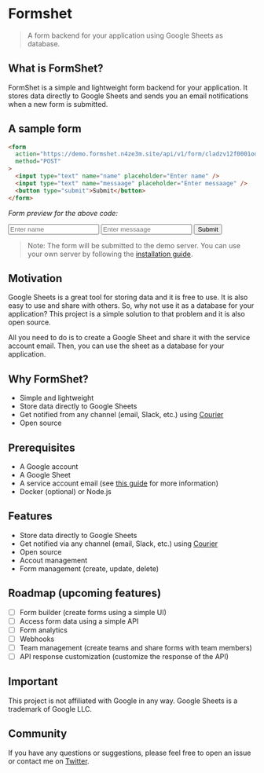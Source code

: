 # Formshet

> A form backend for your application using Google Sheets as database.



## What is FormShet?

FormShet is a simple and lightweight form backend for your application. It stores data directly to Google Sheets and sends you an email notifications when a new form is submitted.

## A sample form


```html
<form
  action="https://demo.formshet.n4ze3m.site/api/v1/form/cladzv12f0001od70x35jef8y/submit"
  method="POST"
>
  <input type="text" name="name" placeholder="Enter name" />
  <input type="text" name="messaage" placeholder="Enter messaage" />
  <button type="submit">Submit</button>
</form>
```

*_Form preview for the above code:_*

<form
  action="https://demo.formshet.n4ze3m.site/api/v1/form/cladzv12f0001od70x35jef8y/submit"
  method="POST"
>
  <input type="text" name="name" placeholder="Enter name" />
  <input type="text" name="messaage" placeholder="Enter messaage" />
  <button type="submit">Submit</button>
</form>

> Note: The form will be submitted to the demo server. You can use your own server by following the [installation guide](#installation).

## Motivation

Google Sheets is a great tool for storing data and it is free to use. It is also easy to use and share with others. So, why not use it as a database for your application? This project is a simple solution to that problem and it is also open source. 

All you need to do is to create a Google Sheet and share it with the service account email. Then, you can use the sheet as a database for your application.


## Why FormShet?

- Simple and lightweight
- Store data directly to Google Sheets
- Get notified from any channel (email, Slack, etc.) using [Courier](https://courier.com)
- Open source

## Prerequisites

- A Google account
- A Google Sheet
- A service account email (see [this guide](https://support.google.com/a/answer/7378726?hl=en) for more information)
- Docker (optional) or Node.js


## Features

-  Store data directly to Google Sheets
-  Get notified via any channel (email, Slack, etc.) using [Courier](https://courier.com)
-  Open source
-  Accout management
-  Form management (create, update, delete)

## Roadmap (upcoming features)

- [ ]  Form builder (create forms using a simple UI)
- [ ] Access form data using a simple API
- [ ] Form analytics
- [ ] Webhooks
- [ ] Team management (create teams and share forms with team members)
- [ ] API response customization (customize the response of the API)

## Important

This project is not affiliated with Google in any way. Google Sheets is a trademark of Google LLC. 



## Community

If you have any questions or suggestions, please feel free to open an issue or contact me on [Twitter](https://twitter.com/n4ze3m).
